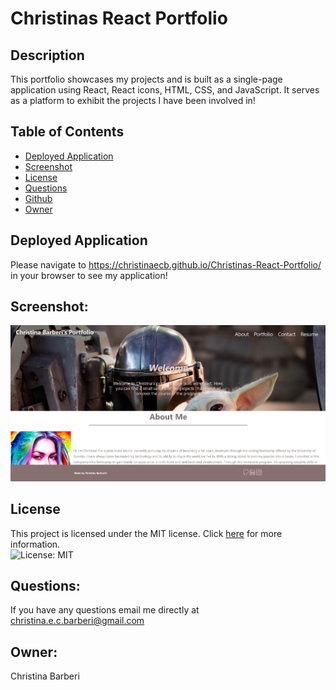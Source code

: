 # Christinas React Portfolio

## Description

This portfolio showcases my projects and is built as a single-page application using React, React icons, HTML, CSS, and JavaScript. It serves as a platform to exhibit the projects I have been involved in!

## Table of Contents

* [Deployed Application](#deployed-application)
* [Screenshot](#screenshot)
* [License](#license)
* [Questions](#Questions)
* [Github](#Github)
* [Owner](#Owner)

## Deployed Application
Please navigate to https://christinaecb.github.io/Christinas-React-Portfolio/ in your browser to see my application!


## Screenshot:

![Screenshot of Application on Desktop](./src/assets/images/Screenshot.jpg)

## License

This project is licensed under the MIT license. Click [here](https://opensource.org/licenses/MIT) for more information.<br>
![License: MIT](https://img.shields.io/badge/License-MIT-yellow.svg)

## Questions:

If you have any questions email me directly at christina.e.c.barberi@gmail.com

## Owner:

Christina Barberi





